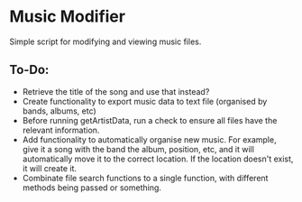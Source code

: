 # Music Modifier
Simple script for modifying and viewing music files.  

## To-Do:
- Retrieve the title of the song and use that instead?  
- Create functionality to export music data to text file (organised by bands, albums, etc)  
- Before running getArtistData, run a check to ensure all files have the relevant information.  
- Add functionality to automatically organise new music. For example, give it a song with the band the album, position, etc, and it will automatically move it to the correct location. If the location doesn't exist, it will create it.  
- Combinate file search functions to a single function, with different methods being passed or something.  
